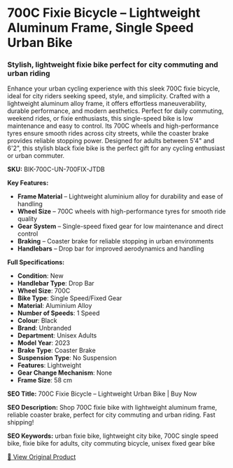 # 700C Fixie Bicycle – Lightweight Aluminum Frame, Single Speed Urban Bike

### Stylish, lightweight fixie bike perfect for city commuting and urban riding

Enhance your urban cycling experience with this sleek 700C fixie bicycle, ideal for city riders seeking speed, style, and simplicity. Crafted with a lightweight aluminum alloy frame, it offers effortless maneuverability, durable performance, and modern aesthetics. Perfect for daily commuting, weekend rides, or fixie enthusiasts, this single-speed bike is low maintenance and easy to control. Its 700C wheels and high-performance tyres ensure smooth rides across city streets, while the coaster brake provides reliable stopping power. Designed for adults between 5'4" and 6'2", this stylish black fixie bike is the perfect gift for any cycling enthusiast or urban commuter.

**SKU:** BIK-700C-UN-700FIX-JTDB

**Key Features:**
- **Frame Material** – Lightweight aluminium alloy for durability and ease of handling
- **Wheel Size** – 700C wheels with high-performance tyres for smooth ride quality
- **Gear System** – Single-speed fixed gear for low maintenance and direct control
- **Braking** – Coaster brake for reliable stopping in urban environments
- **Handlebars** – Drop bar for improved aerodynamics and handling

**Full Specifications:**
- **Condition**: New
- **Handlebar Type**: Drop Bar
- **Wheel Size**: 700C
- **Bike Type**: Single Speed/Fixed Gear
- **Material**: Aluminium Alloy
- **Number of Speeds**: 1 Speed
- **Colour**: Black
- **Brand**: Unbranded
- **Department**: Unisex Adults
- **Model Year**: 2023
- **Brake Type**: Coaster Brake
- **Suspension Type**: No Suspension
- **Features**: Lightweight
- **Gear Change Mechanism**: None
- **Frame Size**: 58 cm

**SEO Title:** 700C Fixie Bicycle – Lightweight Urban Bike | Buy Now

**SEO Description:** Shop 700C fixie bike with lightweight aluminum frame, reliable coaster brake, perfect for city commuting and urban riding. Fast shipping!

**SEO Keywords:** urban fixie bike, lightweight city bike, 700C single speed bike, fixie bike for adults, city commuting bicycle, unisex fixed gear bike

[🔗 View Original Product](https://www.ebay.co.uk/itm/235899489171)
